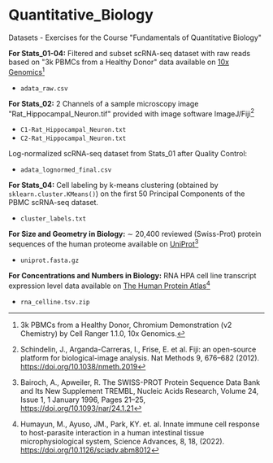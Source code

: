 # Quantitative_Biology
Datasets - Exercises for the Course "Fundamentals of Quantitative Biology"

**For Stats_01-04:** Filtered and subset scRNA-seq dataset with raw reads based on "3k PBMCs from a Healthy Donor" data available on [10x Genomics](http://cf.10xgenomics.com/samples/cell-exp/1.1.0/pbmc3k/pbmc3k_filtered_gene_bc_matrices.tar.gz)[^1]

- ``adata_raw.csv``

**For Stats_02:** 2 Channels of a sample microscopy image "Rat_Hippocampal_Neuron.tif" provided with image software ImageJ/Fiji[^2] 

- ``C1-Rat_Hippocampal_Neuron.txt``
- ``C2-Rat_Hippocampal_Neuron.txt``

Log-normalized scRNA-seq dataset from Stats_01 after Quality Control:

- ``adata_lognormed_final.csv``

**For Stats_04:** Cell labeling by k-means clustering (obtained by `sklearn.cluster.KMeans()`) on the first 50 Principal Components of the PBMC scRNA-seq dataset.

- ``cluster_labels.txt``

**For Size and Geometry in Biology:** $\sim$ 20,400 reviewed (Swiss-Prot) protein sequences of the human proteome available on [UniProt](https://www.uniprot.org/uniprotkb?query=reviewed%3Atrue+AND+proteome%3Aup000005640)[^3]

- ```uniprot.fasta.gz```

**For Concentrations and Numbers in Biology:**  RNA HPA cell line transcript expression level data available on [The Human Protein Atlas](https://www.proteinatlas.org/about/download)[^4]

- ```rna_celline.tsv.zip```

[^1]: 3k PBMCs from a Healthy Donor, Chromium Demonstration (v2 Chemistry) by Cell Ranger 1.1.0, 10x Genomics.
[^2]: Schindelin, J., Arganda-Carreras, I., Frise, E. et al. Fiji: an open-source platform for biological-image analysis. Nat Methods 9, 676–682 (2012). https://doi.org/10.1038/nmeth.2019
[^3]: Bairoch, A., Apweiler, R. The SWISS-PROT Protein Sequence Data Bank and Its New Supplement TREMBL, Nucleic Acids Research, Volume 24, Issue 1, 1 January 1996, Pages 21–25, https://doi.org/10.1093/nar/24.1.21
[^4]: Humayun, M., Ayuso, JM., Park, KY. et. al. Innate immune cell response to host-parasite interaction in a human intestinal tissue microphysiological system, Science Advances, 8, 18, (2022).
https://doi.org/10.1126/sciadv.abm8012
